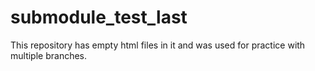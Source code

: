 # submodule_test_last

This repository has empty html files in it and was used for practice with multiple branches.
